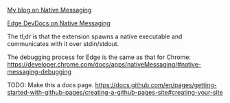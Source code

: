 [My blog on Native Messaging](https://textslashplain.com/2020/09/04/web-to-app-communication-the-native-messaging-api/)

[Edge DevDocs on Native Messaging](https://docs.microsoft.com/en-us/microsoft-edge/extensions-chromium/developer-guide/native-messaging?tabs=windows)

The tl;dr is that the extension spawns a native executable and communicates with it over stdin/stdout. 

The debugging process for Edge is the same as that for Chrome: https://developer.chrome.com/docs/apps/nativeMessaging/#native-messaging-debugging



TODO: Make this a docs page. https://docs.github.com/en/pages/getting-started-with-github-pages/creating-a-github-pages-site#creating-your-site
